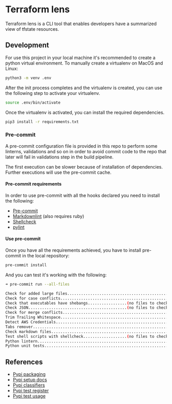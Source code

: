 # Terraform lens

Terraform lens is a CLI tool that enables developers have a summarized view of tfstate resources.

## Development

For use this project in your local machine it's recommended to create a python virtual environment. To manually create a virtualenv on MacOS and Linux:

```bash
python3 -m venv .env
```

After the init process completes and the virtualenv is created, you can use the following
step to activate your virtualenv.

```bash
source .env/bin/activate
```

Once the virtualenv is activated, you can install the required dependencies.

```bash
pip3 install -r requirements.txt
```

### Pre-commit

A pre-commit configuration file is provided in this repo to perform some linterns, validations and so on in order to avoid commit code to the repo that later will fail in validations step in the build pipeline.

The first execution can be slower because of installation of dependencies. Further executions will use the pre-commit cache.

#### Pre-commit requirements

In order to use pre-commit with all the hooks declared you need to install the following:

* [Pre-commit](https://pre-commit.com/#install)
* [Markdownlint](https://github.com/markdownlint/markdownlint) (also requires ruby)
* [Shellcheck](https://github.com/koalaman/shellcheck)
* [pylint](https://www.pylint.org/#install)

#### Use pre-commit

Once you have all the requirements achieved, you have to install pre-commit in the local repository:

```bash
pre-commit install
```

And you can test it's working with the following:

```bash
➜ pre-commit run --all-files

Check for added large files..............................................Passed
Check for case conflicts.................................................Passed
Check that executables have shebangs.................(no files to check)Skipped
Check JSON...........................................(no files to check)Skipped
Check for merge conflicts................................................Passed
Trim Trailing Whitespace.................................................Passed
Detect AWS Credentials...................................................Passed
Tabs remover.............................................................Passed
Check markdown files.....................................................Passed
Test shell scripts with shellcheck...................(no files to check)Skipped
Python lintern...........................................................Passed
Python unit tests........................................................Passed
```

## References

* [Pypi packaging](https://packaging.python.org/tutorials/packaging-projects/)
* [Pypi setup docs](https://packaging.python.org/guides/distributing-packages-using-setuptools/)
* [Pypi classifiers](https://pypi.org/classifiers/)
* [Pypi test register](https://test.pypi.org/account/register/)
* [Pypi test usage](https://packaging.python.org/guides/using-testpypi/)
